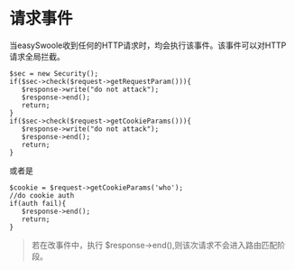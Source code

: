 # 请求事件
当easySwoole收到任何的HTTP请求时，均会执行该事件。该事件可以对HTTP请求全局拦截。
```
$sec = new Security();
if($sec->check($request->getRequestParam())){
   $response->write("do not attack");
   $response->end();
   return;
}
if($sec->check($request->getCookieParams())){
   $response->write("do not attack");
   $response->end();
   return;
}
```
或者是
```
$cookie = $request->getCookieParams('who');
//do cookie auth
if(auth fail){
   $response->end();
   return;
}
```
> 若在改事件中，执行 $response->end(),则该次请求不会进入路由匹配阶段。